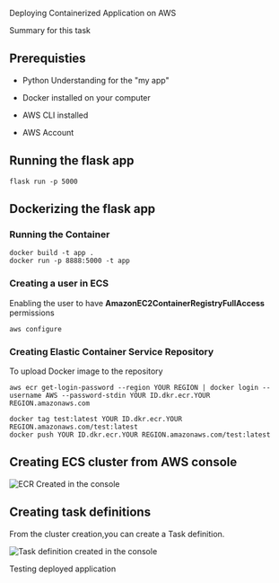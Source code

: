 Deploying Containerized Application on AWS

Summary for this task [](https://drive.google.com/file/d/1BM4ztwi2p7oTxYsjE4_tJdk8FqDf5Lqe/view?usp=sharing)

## Prerequisties
- Python Understanding for the "my app"

- Docker installed on your computer

- AWS CLI installed

- AWS Account

## Running the flask app
```set FLASK_APP='app.py'
flask run -p 5000
```

## Dockerizing the flask app

### Running the Container
```
docker build -t app .
docker run -p 8888:5000 -t app
```
### Creating a user in ECS
Enabling the user to have **AmazonEC2ContainerRegistryFullAccess** permissions

```aws configure ```

### Creating Elastic Container Service Repository

To upload Docker image to the repository

```
aws ecr get-login-password --region YOUR REGION | docker login --username AWS --password-stdin YOUR ID.dkr.ecr.YOUR REGION.amazonaws.com
```

```
docker tag test:latest YOUR ID.dkr.ecr.YOUR REGION.amazonaws.com/test:latest
docker push YOUR ID.dkr.ecr.YOUR REGION.amazonaws.com/test:latest
```

## Creating ECS cluster from AWS console
![ECR Created in the console]()

## Creating task definitions
From the cluster creation,you can create a Task definition.

![Task definition created in the console]()

Testing deployed application
